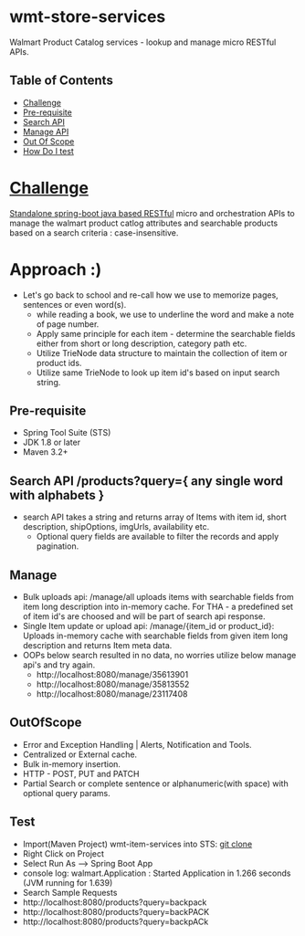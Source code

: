 # wmt-store-services
Walmart Product Catalog services - lookup and manage micro RESTful APIs.
## Table of Contents

- [Challenge](#Challenge)
- [Pre-requisite](#Pre-requisite)
- [Search API](#Search)
- [Manage API](#Manage)
- [Out Of Scope](#OutOfScope)
- [How Do I test](#Test)

# [Challenge](https://gist.github.com/daniyalzade/8e32cd266aebd6d2ce35)

[Standalone spring-boot java based RESTful](https://spring.io/guides/gs/rest-service/) micro and orchestration APIs to manage the walmart product catlog attributes and searchable products based on a search criteria : case-insensitive.

# Approach :)
- Let's go back to school and re-call how we use to memorize pages, sentences or even word(s).
  - while reading a book, we use to underline the word and make a note of page number.
  - Apply same principle for each item - determine the searchable fields either from short or long description, category path etc.
  - Utilize TrieNode data structure to maintain the collection of item or product ids.
  - Utilize same TrieNode to look up item id's based on input search string.

## Pre-requisite
* Spring Tool Suite (STS)
* JDK 1.8 or later
* Maven 3.2+

## Search API /products?query={ any single word with alphabets }
- search API takes a string and returns array of Items with item id, short description, shipOptions, imgUrls, availability etc. 
  - Optional query fields are available to filter the records and apply pagination.
  

## Manage 
- Bulk uploads api: /manage/all uploads items with searchable fields from item long description into in-memory cache. For THA - a predefined set of item id's are choosed and will be part of search api response. 
- Single Item update or upload api: /manage/{item_id or product_id}: Uploads in-memory cache with searchable fields from given item long description and returns Item meta data.
- OOPs below search resulted in no data, no worries utilize below manage api's and try again.
  - http://localhost:8080/manage/35613901
  - http://localhost:8080/manage/35813552
  - http://localhost:8080/manage/23117408

## OutOfScope
- Error and Exception Handling | Alerts, Notification and Tools.
- Centralized or External cache.
- Bulk in-memory insertion.
- HTTP - POST, PUT and PATCH
- Partial Search or complete sentence or alphanumeric(with space) with optional query params.

## Test
* Import(Maven Project) wmt-item-services into STS: [git clone](https://github.com/tgoraknath/wmt-store-services.git)
* Right Click on Project
* Select Run As --> Spring Boot App
* console log: walmart.Application : Started Application in 1.266 seconds (JVM running for 1.639)
* Search Sample Requests
* http://localhost:8080/products?query=backpack
* http://localhost:8080/products?query=backPACK
* http://localhost:8080/products?query=backpACk
